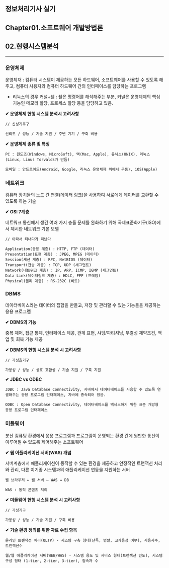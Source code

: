 ## 정보처리기사 실기

## Chapter01.소프트웨어 개발방법론

## 02.현행시스템분석

<hr>

### 운영체제

운영체재 : 컴퓨터 시스템이 제공하는 모든 하드웨어, 소프트웨어를 사용할 수 있도록 해주고, 컴퓨터 사용자와 컴퓨터 하드웨어 간의 인터페이스를 담당하는 프로그램

- 리눅스의 경우 커널+쉘 : 쉘은 명령어를 해석해주는 부분, 커널은 운영체제의 핵심기능인 메모리 할당, 프로세스 할당 등을 담당하고 있음.

**✔ 운영체제 현행 시스템 분석시 고려사항**

```
// 신성기주구

신뢰도 / 성능 / 기술 지원 / 주변 기기 / 구축 비용
```

**✔ 운영체제 종류 및 특징**

```
PC : 윈도즈(Windows, MicroSoft), 맥(Mac, Apple), 유닉스(UNIX), 리눅스(Linux, Linus Torvalds가 만듬)

모바일 : 안드로이드(Android, Google, 리눅스 운영체제 위에서 구동), iOS(Apple)
```

### 네트워크 

컴퓨터 장치들의 노드 간 연결(데이터 링크)을 사용하여 서로에게 데이터를 교환할 수 있도록 하는 기술

**✔ OSI 7계층**

네트워크 통신에서 생긴 여러 가지 충돌 문제를 완화하기 위해 국제표준화기구(ISO)에서 제시한 네트워크 기본 모델

```
// 아파서 티내다가 피났다

Application(응용 계층) : HTTP, FTP (데이터)
Presentation(표현 계층) : JPEG, MPEG (데이터)
Session(세션 계층) : RPC, NetBIOS (데이터)
Transport(전송 계층) : TCP, UDP (세그먼트)
Network(네트워크 계층) : IP, ARP, ICMP, IGMP (세그먼트) 
Data Link(데이터링크 계층) : HDLC, PPP (프레임)
Physical(물리 계층) : RS-232C (비트)
```

### DBMS

데이터베이스라는 데이터의 집합을 만들고, 저장 및 관리할 수 있는 기능들을 제공하는 응용 프로그램

**✔ DBMS의 기능**

중복 제어, 접근 통제, 인터페이스 제공, 관계 표현, 샤딩/파티셔닝, 무결성 제약조건, 백업 및 회복 기능 제공

**✔ DBMS의 현행 시스템 분석 시 고려사항**

```
// 가성호기구

가용성 / 성능 / 상호 호환성 / 기술 지원 / 구축 지원
```

**✔ JDBC vs ODBC**

```
JDBC : Java Database Connectivity, 자바에서 데이터베이스를 사용할 수 있도록 연결해주는 응용 프로그램 인터페이스, 자바에 종속되어 있음.

ODBC : Open Database Connectivity, 데이터베이스를 엑세스하기 위한 표준 개방형 응용 프로그램 인터페이스
```

### 미들웨어

분산 컴퓨팅 환경에서 응용 프로그램과 프로그램이 운영되는 환경 간에 원만한 통신이 이루어질 수 있도록 제어해주는 소프트웨어

**✔ 웹 어플리케이션 서버(WAS) 개념**

서버계층에서 애플리케이션이 동작할 수 있는 환경을 제공하고 안정적인 트랜잭션 처리와 관리, 다른 이기종 시스템과의 애플리케이션 연동을 지원하는 서버

```
웹 브라우저 ↔ 웹 서버 ↔ WAS ↔ DB

WAS : 동적 콘텐츠 처리
```

**✔ 미들웨어 현행 시스템 분석 시 고려사항**

```
// 가성기구

가용성 / 성능 / 기술 지원 / 구축 비용
```

**✔ 기술 환경 정의를 위한 자료 수집 항목**

```
온라인 트랜잭션 처리(OLTP) - 시스템 구축 형태(단독, 병렬, 고가용성 여부), 사용자수, 트랜잭션수

웹/웹 애플리케이션 서버(WEB/WAS) - 시스템 용도 및 서비스 형태(트랜잭션 빈도), 시스템 구성 형태 (1-tier, 2-tier, 3-tier), 접속자 수
```